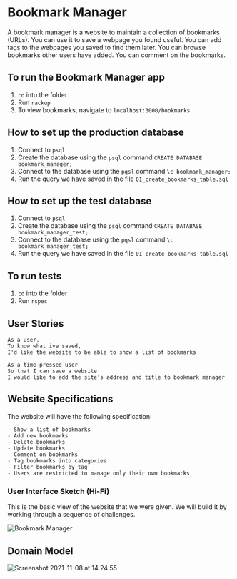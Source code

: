# Bookmark Manager

A bookmark manager is a website to maintain a collection of bookmarks (URLs). You can use it to save a webpage you found useful. You can add tags to the webpages you saved to find them later. You can browse bookmarks other users have added. You can comment on the bookmarks.

## To run the Bookmark Manager app

1. `cd` into the folder
2. Run `rackup`
3. To view bookmarks, navigate to `localhost:3000/bookmarks`

## How to set up the production database

1. Connect to `psql`
2. Create the database using the `psql` command `CREATE DATABASE bookmark_manager;`
3. Connect to the database using the `pqsl` command `\c bookmark_manager;`
4. Run the query we have saved in the file `01_create_bookmarks_table.sql`

## How to set up the test database

1. Connect to `psql`
2. Create the database using the `psql` command `CREATE DATABASE bookmark_manager_test;`
3. Connect to the database using the `pqsl` command `\c bookmark_manager_test;`
4. Run the query we have saved in the file `01_create_bookmarks_table.sql`

## To run tests

1. `cd` into the folder
2. Run `rspec`

## User Stories

```
As a user,
To know what ive saved,
I'd like the website to be able to show a list of bookmarks 

As a time-pressed user
So that I can save a website
I would like to add the site's address and title to bookmark manager
```

## Website Specifications

The website will have the following specification:

    - Show a list of bookmarks
    - Add new bookmarks
    - Delete bookmarks
    - Update bookmarks
    - Comment on bookmarks
    - Tag bookmarks into categories
    - Filter bookmarks by tag
    - Users are restricted to manage only their own bookmarks


### User Interface Sketch (Hi-Fi)

This is the basic view of the website that we were given. We will build it by working through a sequence of challenges.

![](https://dchtm6r471mui.cloudfront.net/hackpad.com_jubMxdBrjni_p.52567_1380279073159_Screen%20Shot%202013-09-27%20at%2011.06.12.png "Bookmark Manager")

## Domain Model

![Screenshot 2021-11-08 at 14 24 55](https://user-images.githubusercontent.com/68062425/140759434-fa4d4839-e9cd-4b45-a4c9-5a2ee1ecb70a.png)
